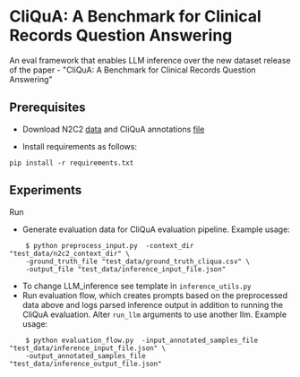 # CliQuA: A Benchmark for Clinical Records Question Answering
An eval framework that enables LLM inference over the new dataset release of the paper - "CliQuA: A Benchmark for Clinical Records Question Answering"


## Prerequisites
* Download N2C2  [data](url) and CliQuA annotations [file](url)
  

* Install requirements as follows:
```
pip install -r requirements.txt
```

## Experiments
Run  


* Generate evaluation data for CliQuA evaluation pipeline.
Example usage:
``` 
    $ python preprocess_input.py  -context_dir "test_data/n2c2_context_dir" \
    -ground_truth_file "test_data/ground_truth_cliqua.csv" \
    -output_file "test_data/inference_input_file.json"
```

* To change LLM_inference see template in `inference_utils.py`
*  Run evaluation flow, which creates prompts based on the preprocessed
data above and logs parsed inference output in addition to running the CliQuA
evaluation. Alter `run_llm` arguments to use another llm.
Example usage:
```
    $ python evaluation_flow.py  -input_annotated_samples_file "test_data/inference_input_file.json" \
    -output_annotated_samples_file "test_data/inference_output_file.json"
```